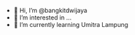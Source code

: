 - 👋 Hi, I’m @bangkitdwijaya
- 👀 I’m interested in ...
- 🌱 I’m currently learning Umitra Lampung


<!---
bangkitdwijaya/bangkitdwijaya is a ✨ special ✨ repository because its `README.md` (this file) appears on your GitHub profile.
You can click the Preview link to take a look at your changes.
--->
